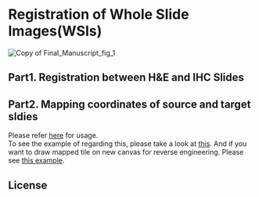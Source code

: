 # Registration of Whole Slide Images(WSIs)
![Copy of Final_Manuscript_fig_1](https://github.com/hwanglab/WSI_registration/assets/52568892/5f5091bc-c762-4f42-aa00-c510e0529f60)

## Part1. Registration between H&E and IHC Slides

## Part2. Mapping coordinates of source and target sldies

Please refer [here](https://github.com/hwanglab/WSI_registration/blob/main/map_coords/README.md) for usage.  
To see the example of regarding this, please take a look at [this](https://github.com/hwanglab/WSI_registration/blob/main/mapping_coordinate_example.ipynb).
And if you want to draw mapped tile on new canvas for reverse engineering. Please see [this example](https://github.com/hwanglab/WSI_registration/blob/main/draw_mapped_images_example.ipynb).

## License
